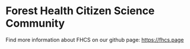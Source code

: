 # Forest Health Citizen Science Community

Find more information about FHCS on our github page: https://fhcs.page
